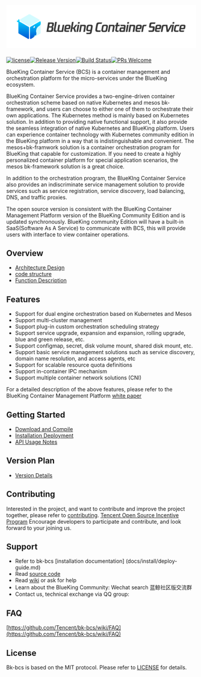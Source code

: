 ![BCS.png](./docs/logo/logo_en.png)
---
[![license](https://img.shields.io/badge/license-mit-brightgreen.svg?style=flat)](https://github.com/Tencent/bk-bcs/blob/master/LICENSE)[![Release Version](https://img.shields.io/badge/release-1.12.0-brightgreen.svg)](https://github.com/Tencent/bk-bcs/releases)[![Build Status](https://travis-ci.org/Tencent/bk-bcs.svg?branch=master)](https://travis-ci.org/Tencent/bk-bcs)[![PRs Welcome](https://img.shields.io/badge/PRs-welcome-brightgreen.svg)](https://github.com/Tencent/bk-bcs/pulls)  


BlueKing Container Service (BCS) is a container management and orchestration platform for the micro-services under the BlueKing ecosystem.

BlueKing Container Service provides a two-engine-driven container orchestration scheme based on native Kubernetes and mesos bk-framework, and users can choose to either one of them to orchestrate their own applications. The Kubernetes method is mainly based on Kubernetes solution. In addition to providing native functional support, it also provide the seamless integration of native Kubernetes and BlueKing platform. Users can experience container technology with Kubernetes community edition in the BlueKing platform in a way that is indistinguishable and  convenient. The mesos+bk-framwork solution is a container orchestration program for BlueKing that capable for customization. If you need to create a highly personalized container platform for special application scenarios, the mesos bk-framework solution is a great choice.

In addition to the orchestration program, the BlueKIng Container Service also provides an indiscriminate service management solution to provide services such as service registration, service discovery, load balancing, DNS, and traffic proxies.

The open source version is consistent with the BlueKing Container Management Platform version of the BlueKing Community Edition and is updated synchronously. BlueKing community Edition will have a built-in SaaS(Software As A Service) to communicate with BCS, this will provide users with interface to view container operations.

## Overview

* [Architecture Design](./docs/overview/architecture.md)
* [code structure](./docs/overview/code_directory.md)
* [Function Description](./docs/overview/function.md)

## Features

* Support for dual engine orchestration based on Kubernetes and Mesos
* Support multi-cluster management
* Support plug-in custom orchestration scheduling strategy
* Support service upgrade, expansion and expansion, rolling upgrade, blue and green release, etc.
* Support configmap, secret, disk volume mount, shared disk mount, etc.
* Support basic service management solutions such as service discovery, domain name resolution, and access agents, etc
* Support for scalable resource quota definitions
* Support in-container IPC mechanism
* Support multiple container network solutions (CNI)

For a detailed description of the above features, please refer to the BlueKing Container Management Platform [white paper](https://bk.tencent.com/docs/)

## Getting Started

* [Download and Compile](docs/install/source_compile.md)
* [Installation Deployment](docs/install/deploy-guide.md)
* [API Usage Notes](./docs/apidoc/api.md)

## Version Plan

* [Version Details](./docs/version/README.md)

## Contributing

Interested in the project, and want to contribute and improve the project together, please refer to [contributing](./CONTRIBUTING.md).
[Tencent Open Source Incentive Program](https://opensource.tencent.com/contribution) Encourage developers to participate and contribute, and look forward to your joining us.

## Support

* Refer to bk-bcs [installation documentation] (docs/install/deploy-guide.md)
* Read [source code](https://github.com/Tencent/bk-bcs)
* Read [wiki](https://github.com/Tencent/bk-bcs/wiki) or ask for help
* Learn about the BlueKing Community: Wechat search 蓝鲸社区版交流群
* Contact us, technical exchange via QQ group:

## FAQ

[https://github.com/Tencent/bk-bcs/wiki/FAQ](https://github.com/Tencent/bk-bcs/wiki/FAQ)

## License

Bk-bcs is based on the MIT protocol. Please refer to [LICENSE](./LICENSE.TXT) for details.
